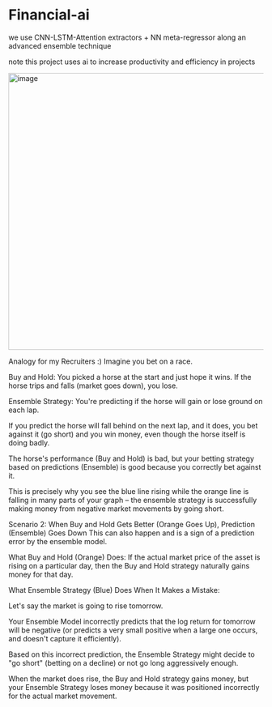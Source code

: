 # Financial-ai
we use CNN-LSTM-Attention extractors + NN meta-regressor along an advanced ensemble technique

note this project uses ai to increase productivity and efficiency in projects 

<img width="1021" height="547" alt="image" src="https://github.com/user-attachments/assets/2ebe123f-8653-41b7-a14b-1b92ba9bd1f8" />

Analogy for my Recruiters :) 
Imagine you bet on a race.

Buy and Hold: You picked a horse at the start and just hope it wins. If the horse trips and falls (market goes down), you lose.

Ensemble Strategy: You're predicting if the horse will gain or lose ground on each lap.

If you predict the horse will fall behind on the next lap, and it does, you bet against it (go short) and you win money, even though the horse itself is doing badly.

The horse's performance (Buy and Hold) is bad, but your betting strategy based on predictions (Ensemble) is good because you correctly bet against it.

This is precisely why you see the blue line rising while the orange line is falling in many parts of your graph – the ensemble strategy is successfully making money from negative market movements by going short.

Scenario 2: When Buy and Hold Gets Better (Orange Goes Up), Prediction (Ensemble) Goes Down
This can also happen and is a sign of a prediction error by the ensemble model.

What Buy and Hold (Orange) Does: If the actual market price of the asset is rising on a particular day, then the Buy and Hold strategy naturally gains money for that day.

What Ensemble Strategy (Blue) Does When It Makes a Mistake:

Let's say the market is going to rise tomorrow.

Your Ensemble Model incorrectly predicts that the log return for tomorrow will be negative (or predicts a very small positive when a large one occurs, and doesn't capture it efficiently).

Based on this incorrect prediction, the Ensemble Strategy might decide to "go short" (betting on a decline) or not go long aggressively enough.

When the market does rise, the Buy and Hold strategy gains money, but your Ensemble Strategy loses money because it was positioned incorrectly for the actual market movement.

